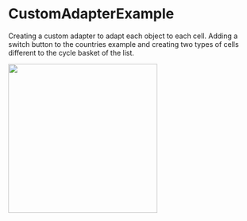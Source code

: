 # CustomAdapterExample

Creating a custom adapter to adapt each object to each cell.
Adding a switch button to the countries example and creating two types of cells
different to the cycle basket of the list.

<img src = "https://user-images.githubusercontent.com/102150516/191487343-54737a00-ae06-4498-b0fc-ce37b7230d53.jpg" width = 300>